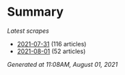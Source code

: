 # Summary
*Latest scrapes*
* [2021-07-31](https://github.com/nuuuwan/news_lk/blob/data/news_lk.2021-07-31.json) (116 articles)
* [2021-08-01](https://github.com/nuuuwan/news_lk/blob/data/news_lk.2021-08-01.json) (52 articles)

*Generated at 11:08AM, August 01, 2021*